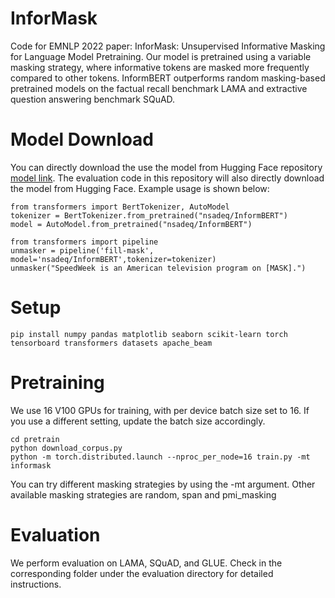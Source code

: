 # InforMask
Code for EMNLP 2022 paper: InforMask: Unsupervised Informative Masking for Language Model Pretraining. Our model is pretrained using a variable masking strategy, where informative tokens are masked more frequently compared to other tokens. InformBERT outperforms random masking-based pretrained models on the factual recall benchmark LAMA and extractive question answering benchmark SQuAD.

# Model Download

You can directly download the use the model from Hugging Face repository [model link](https://huggingface.co/nsadeq/InformBERT). The evaluation code in this repository will also directly download the model from Hugging Face. Example usage is shown below:

```
from transformers import BertTokenizer, AutoModel
tokenizer = BertTokenizer.from_pretrained("nsadeq/InformBERT")
model = AutoModel.from_pretrained("nsadeq/InformBERT")

from transformers import pipeline
unmasker = pipeline('fill-mask', model='nsadeq/InformBERT',tokenizer=tokenizer)
unmasker("SpeedWeek is an American television program on [MASK].")
```

# Setup

```
pip install numpy pandas matplotlib seaborn scikit-learn torch tensorboard transformers datasets apache_beam
```


# Pretraining

We use 16 V100 GPUs for training, with per device batch size set to 16. If you use a different setting, update the batch size accordingly. 

```
cd pretrain
python download_corpus.py
python -m torch.distributed.launch --nproc_per_node=16 train.py -mt informask

```

You can try different masking strategies by using the -mt argument. Other available masking strategies are random, span and pmi_masking

# Evaluation

We perform evaluation on LAMA, SQuAD, and GLUE. Check in the corresponding folder under the evaluation directory for detailed instructions.
